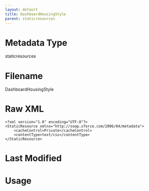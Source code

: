 ```yaml
---
layout: default
title: DashboardHousingStyle
parent: staticresources
---
```

# Metadata Type
staticresources


# Filename 
DashboardHousingStyle


# Raw XML
```
<?xml version="1.0" encoding="UTF-8"?>
<StaticResource xmlns="http://soap.sforce.com/2006/04/metadata">
    <cacheControl>Private</cacheControl>
    <contentType>text/css</contentType>
</StaticResource>
```


# Last Modified


# Usage
